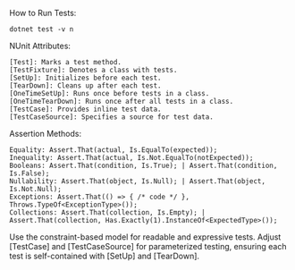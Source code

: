 How to Run Tests:

```
dotnet test -v n
```

NUnit Attributes:

```
[Test]: Marks a test method.
[TestFixture]: Denotes a class with tests.
[SetUp]: Initializes before each test.
[TearDown]: Cleans up after each test.
[OneTimeSetUp]: Runs once before tests in a class.
[OneTimeTearDown]: Runs once after all tests in a class.
[TestCase]: Provides inline test data.
[TestCaseSource]: Specifies a source for test data.
```

Assertion Methods:

```
Equality: Assert.That(actual, Is.EqualTo(expected));
Inequality: Assert.That(actual, Is.Not.EqualTo(notExpected));
Booleans: Assert.That(condition, Is.True); | Assert.That(condition, Is.False);
Nullability: Assert.That(object, Is.Null); | Assert.That(object, Is.Not.Null);
Exceptions: Assert.That(() => { /* code */ }, Throws.TypeOf<ExceptionType>());
Collections: Assert.That(collection, Is.Empty); | Assert.That(collection, Has.Exactly(1).InstanceOf<ExpectedType>());
```

Use the constraint-based model for readable and expressive tests. Adjust [TestCase] and [TestCaseSource] for parameterized testing, ensuring each test is self-contained with [SetUp] and [TearDown].